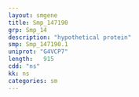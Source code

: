 ```yaml
---
layout: smgene
title: Smp_147190
grp: Smp_14
description: "hypothetical protein"
smp: Smp_147190.1
uniprot: "G4VCP7"
length:   915
cdd: "ns"
kk: ns
categories: sm
---
```


